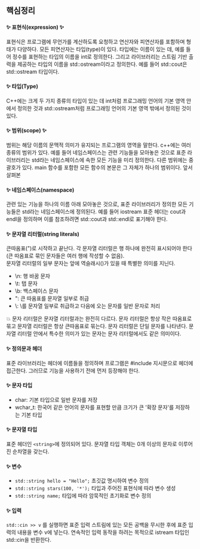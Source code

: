 ## **핵심정리**

#### **✨ 표현식(expression) ✨**

표현식은 프로그램에 무언가를 계산하도록 요청하고 연산자와 피연산자를 포함하며 형태가 다양하다. 모든 피연산자는 타입(type)이 있다. 타입에는 이름이 있는 데, 예를 들어 정수를 표현하는 타입의 이름을 int로 정의한다. 그리고 라이브러리는 스트림 기반 출력을 제공하는 타입의 이름을 std::ostream이라고 정의한다. 예를 들어 std::cout은 std::ostream 타입이다.

#### **✨ 타입(Type)**

C++에는 크게 두 가지 종류의 타입이 있는 데 int처럼 프로그래밍 언어의 기본 영역 안에서 정의한 것과 std::ostream처럼 프로그래밍 언어의 기본 영역 밖에서 정의된 것이 있다.

#### **✨ 범위(scope) ✨**

범위는 해당 이름의 문맥적 의미가 유지되는 프로그램의 영역을 말한다. c++에는 여러 종류의 범위가 있다. 예를 들어 네임스페이스는 관련 기능들을 모아놓은 것으로 표준 라이브러리는 std라는 네임스페이스에 속한 모든 기능을 미리 정의한다. 다른 범위에는 중괄호가 있다. main 함수를 포함한 모든 함수의 본문은 그 자체가 하나의 범위이다. 앞서 살펴본

#### **✨ 네임스페이스(namespace)**

관련 있는 기능을 하나의 이름 아래 모아놓은 것으로, 표준 라이브러리가 정의한 모든 기능들은 std라는 네임스페이스에 정의된다. 예를 들어 iostream 표준 헤더는 cout과 endl을 정의하며 이를 참조하려면 std::cout과 std::endl로 표기해야 한다.

#### **✨ 문자열 리터럴(string literals)**

큰따옴표(")로 시작하고 끝난다. 각 문자열 리터럴은 행 하나에 완전히 표시되어야 한다 (큰 따옴표로 묶인 문자들은 여러 행에 작성할 수 없음).  
문자열 리터럴의 일부 문자는 앞에 역슬래시(\)가 있을 때 특별한 의미를 지닌다.

- \n: 행 바꿈 문자
- \t: 탭 문자
- \b: 백스페이스 문자
- \": 큰 따옴표를 문자열 일부로 취급
- \\: \를 문자열 일부로 취급하고 다음에 오는 문자를 일반 문자로 처리

💥 문자 리터럴은 문자열 리터럴과는 완전히 다르다. 문자 리터럴은 항상 작은 따옴표로 묶고 문자열 리터럴은 항상 큰따옴표로 묶는다. 문자 리터럴은 단일 문자를 나타낸다. 문자열 리터럴 안에서 특수한 의미가 있는 문자는 문자 리터럴에서도 같은 의미이다.

#### **✨ 정의문과 헤더**

표준 라이브러리는 헤더에 이름들을 정의하며 프로그램은 #include 지시문으로 헤더에 접근한다. 그러므로 기능을 사용하기 전에 먼저 등장해야 한다.

#### **✨ 문자 타입**

- char: 기본 타입으로 일반 문자를 저장
- wchar_t: 한국어 같은 언어의 문자를 표현할 만큼 크기가 큰 '확장 문자'를 저장하는 기본 타입

#### **✨ 문자열 타입**

표준 헤더인 `<string>`에 정의되어 있다. 문자열 타입 객체는 0개 이상의 문자로 이루어진 순차열을 갖는다.

#### **✨ 변수**

- `std::string hello = "Hello";` 초깃값 명시하여 변수 정의
- `std::string stars(100, '*');` 타입과 주어진 표현식에 따라 변수 생성
- `std::string name;` 타입에 따라 암묵적인 초기화로 변수 정의

#### **✨ 입력**

`std::cin >> v` 를 실행하면 표준 입력 스트림에 있는 모든 공백을 무시한 후에 표준 입력의 내용을 변수 v에 넣는다. 연속적인 입력 동작을 하려는 목적으로 istream 타입인 std::cin을 반환한다.
